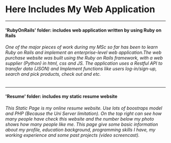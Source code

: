 # Here Includes My Web Application
---
#### 'RubyOnRails' folder: includes web application written by using Ruby on Rails

###### One of the major pieces of work during my MSc so far has been to learn Ruby on Rails and implement an enterprise-level web application.The web purchase website was built using the Ruby on Rails framework, with a web supplier (Python) in html, css and JS. The application uses a Restful API to transfer data (JSON) and Implement functions like users log-in/sign-up, search and pick products, check out and etc.

---
#### 'Resume' folder: includes my static resume website
###### This Static Page is my online resume website. Use lots of boostraps model and PHP (Because the Uni Server limitation). On the top right can see how many people have check this website and the number below my photo shows how many people like me. This page give some basic information about my profile, education background, programming skills I have, my working experience and some past projects (video screencast). 
